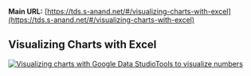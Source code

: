 **Main URL:** [https://tds.s-anand.net/#/visualizing-charts-with-excel](https://tds.s-anand.net/#/visualizing-charts-with-excel)

## Visualizing Charts with Excel

[![Visualizing charts with Google Data StudioTools to visualize numbers](https://i.ytimg.com/vi_webp/sORnCj52COw/sddefault.webp)](https://youtu.be/sORnCj52COw?t=1813s)
